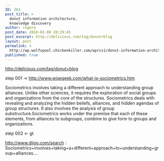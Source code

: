 ```yaml
---
ID: 263
post_title: >
  donut information architecture,
  knowledge discovery
author: rogera
post_date: 2010-02-08 20:29:45
post_excerpt: http://delicious.com/tag/donut+blog
layout: post
permalink: >
  http://wp.wolfspool.chickenkiller.com/wprcs1/donut-information-architecture-knowledge-discovery/
published: true
---
```

http://delicious.com/tag/donut+blog

step 001 -&gt; http://www.wisegeek.com/what-is-sociometrics.htm

Sociometrics involves taking a different approach to understanding group alliances. Unlike other sciences, it requires the exploration of social groups and organizations from the core of the structures. Sociometrics deals with revealing and analyzing the hidden beliefs, alliances, and hidden agendas of group structures. It also involves the analysis of group substructure.Sociometrics works under the premise that each of these elements, from alliances to subgroups, combine to give form to groups and organizations.

step 002 &lt;- gt

<a title="s:diigo:sociometrics" href="http://www.diigo.com/search/g?cx=partner-pub-7625644023173335%3Agqffh9-8lvc&amp;cof=FORID%3A9&amp;ie=UTF-8&amp;q=Sociometrics+involves+taking+a+different+approach+to+understanding+group+alliances.+Unlike+other+sciences%2C+it+requires+the+exploration+of+social+groups+and+organizations+from+the+core+of+the+structures.+Sociometrics+deals+with+revealing+and+analyzing+the+hidden+beliefs%2C+alliances%2C+and+hidden+agendas+of+group+structures.+It+also+involves+the+analysis+of+group+substructure.+Sociometrics+works+under+the+premise+that+each+of+these+elements%2C+from+alliances+to+subgroups%2C+combine+to+give+form+to+groups+and+organizations.&amp;sa=Search#1368"> http://www.diigo.com/search : Sociometrics+involves+taking+a+different+approach+to+understanding+group+alliances....</a>
